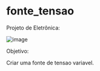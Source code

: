 # fonte_tensao
Projeto de Eletrônica:

![image](https://github.com/DeguShi/fonte_tensao/assets/128547705/df8d362b-5213-41a0-98ea-7ec15fcac8c6)

Objetivo:

Criar uma fonte de tensao variavel.

